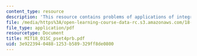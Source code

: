 ```yaml
---
content_type: resource
description: 'This resource contains problems of applications of integration. '
file: /media/https%3A/open-learning-course-data-rc.s3.amazonaws.com/18-01sc-single-variable-calculus-fall-2010/3e92239404881253b589329ff8de0800_MIT18_01SC_pset4prb.pdf
file_type: application/pdf
resourcetype: Document
title: MIT18_01SC_pset4prb.pdf
uid: 3e922394-0488-1253-b589-329ff8de0800
---
```

